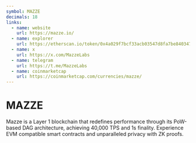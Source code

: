 ```yaml
---
symbol: MAZZE
decimals: 18
links:
  - name: website
    url: https://mazze.io/
  - name: explorer
    url: https://etherscan.io/token/0x4a029f7bcf33acb03547d8fa7be840347973e24e
  - name: x
    url: https://x.com/MazzeLabs
  - name: telegram
    url: https://t.me/MazzeLabs
  - name: coinmarketcap
    url: https://coinmarketcap.com/currencies/mazze/
---
```


# MAZZE

Mazze is a Layer 1 blockchain that redefines performance through its PoW-based DAG architecture, achieving 40,000 TPS and 1s finality. Experience EVM compatible smart contracts and unparalleled privacy with ZK proofs.

